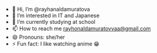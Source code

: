 - 👋 Hi, I’m @rayhanaldamuratova
- 👀 I’m interested in IT and Japanese
- 🌱 I’m currently studying at school
- 📫 How to reach me rayhonaldamuratovvaa@gmail.com
- 😄 Pronouns: she/her
- ⚡ Fun fact: I like watching anime 😁



<!---
rayhanaldamuratova/rayhanaldamuratova is a ✨ special ✨ repository because its `README.md` (this file) appears on your GitHub profile.
You can click the Preview link to take a look at your changes.
--->
